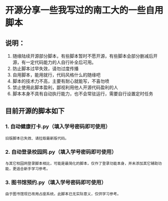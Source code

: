 # 开源分享一些我写过的南工大的一些自用脚本
## 说明：  
1. 随缘陆续开源部分脚本，有些脚本暂时不愿开源，有些脚本会部分删减后开源，有一定代码能力的人自行补全后可用。
2. 防止脚本过早失效，请勿过度传播
3. 自用脚本，能用就行，代码风格什么的随缘吧
4. 脚本的技术力不高，主要有耐心就能写，不喜勿喷
5. 禁止使用此脚本盈利，鄙视利用他人开源代码盈利的人
6. 脚本本身不具有自动执行能力，也不会常驻运行，需要自行设置定时任务

## 目前开源的脚本如下  
### 1. 自动健康打卡.py（填入学号密码即可使用）
    旧版脚本已失效、请拉取最新版代码。
### 2. 自动登录校园网.py（填入学号密码即可使用）
    与其它校园网登录脚本相比，可能是最简化的脚本，仅作了登录功能本身，并未添加其它辅助功能，更适合新手学习参考。
### 3. 图书馆预约.py（填入学号密码即可使用）
    由于图书馆现已改用占座系统，此脚本已无实际意义，仅供学习参考。
